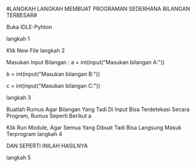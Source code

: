 #LANGKAH LANGKAH MEMBUAT PROGRAMAN SEDERHANA BILANGAN TERBESAR#

Buka IDLE-Pyhton

langkah 1

Klik New File
langkah 2

Masukan Input Bilangan :
a = int(input("Masukan bilangan A:"))

b = int(input("Masukan bilangan B:"))

c = int(input("Masukan bilangan C:"))

langkah 3

Buatlah Rumus Agar Bilangan Yang Tadi Di Input Bisa Terdetekasi Secara Program, Rumus Seperti Berikut
a

Klik Run Module, Agar Semua Yang Dibuat Tadi Bisa Langsung Masuk Terprogram
langkah 4

DAN SEPERTI INILAH HASILNYA

langkah 5
